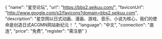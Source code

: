 {
    "name": "星空论坛",
    "url": "https://bbs2.seikuu.com/",
    "faviconUrl": "http://www.google.com/s2/favicons?domain=bbs2.seikuu.com",
    "description": "星空网以日式动画、漫画、游戏、音乐、小说为核心，我们的使命是创造日式ACGMN网站新纪元！ ",
    "language": "中文",
    "connection": "直连",
    "price": "免费",
    "register": "需注册"
}